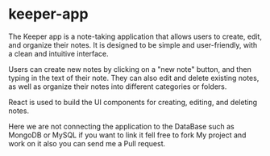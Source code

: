 # keeper-app

The Keeper app is a note-taking application that allows users to create, edit, and organize their notes. It is designed to be simple and user-friendly, with a clean and intuitive interface.

Users can create new notes by clicking on a "new note" button, and then typing in the text of their note. They can also edit and delete existing notes, as well as organize their notes into different categories or folders.

React is used to build the UI components for creating, editing, and deleting notes.

Here we are not connecting the application to the DataBase such as MongoDB or MySQL if you want to link it fell free to fork My project and work on it also you can send me a Pull request. 

